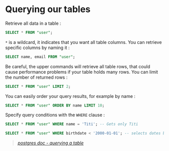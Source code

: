 # Querying our tables

Retrieve all data in a table :

````sql
SELECT * FROM "user";
````

`*` is a wildcard, it indicates that you want all table columns.
You can retrieve specific columns by naming it :
````sql
SELECT name, email FROM "user";
````

Be careful, the upper commands will retrieve all table rows, that could cause
performance problems if your table holds many rows.
You can limit the number of returned rows :
````sql
SELECT * FROM "user" LIMIT 2;
````

You can easily order your query results, for example by name :
````sql
SELECT * FROM "user" ORDER BY name LIMIT 10;
````

Specify query conditions with the `WHERE` clause :

````sql
SELECT * FROM "user" WHERE name = 'Titi'; -- Gets only Titi

SELECT * FROM "user" WHERE birthdate < '2000-01-01'; -- selects dates before 2000
````

> *[postgres doc - querying a table](https://www.postgresql.org/docs/15/tutorial-select.html)*
